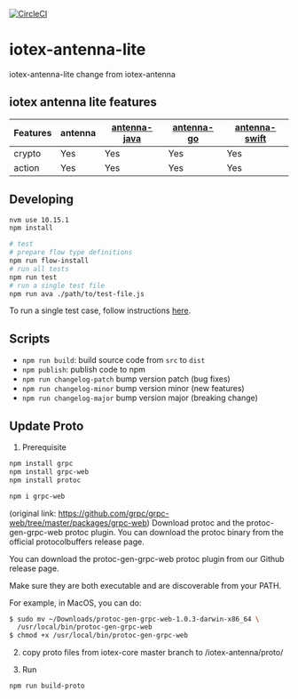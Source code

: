 [![CircleCI](https://circleci.com/gh/iotexproject/iotex-antenna.svg?style=svg&circle-token=9793be645e0d890924fee61fa5e3bfaff8d19942)](https://circleci.com/gh/iotexproject/iotex-antenna)

# iotex-antenna-lite

iotex-antenna-lite change from iotex-antenna


## iotex antenna lite features

| Features      | antenna | [antenna-java](https://github.com/iotexproject/iotex-antenna-java) | [antenna-go](https://github.com/iotexproject/iotex-antenna-go) | [antenna-swift](https://github.com/iotexproject/iotex-antenna-swift) |
| ------------- | ------- | ------------------------------------------------------------------ | -------------------------------------------------------------- | -------------------------------------------------------------------- |
| crypto        | Yes     | Yes                                                                | Yes                                                            | Yes                                                                  |
| action        | Yes     | Yes                                                                | Yes                                                            | Yes                                                                  |

## Developing

```bash
nvm use 10.15.1
npm install

# test
# prepare flow type definitions
npm run flow-install
# run all tests
npm run test
# run a single test file
npm run ava ./path/to/test-file.js
```

To run a single test case, follow instructions [here](https://github.com/avajs/ava/blob/master/docs/01-writing-tests.md#running-specific-tests).

## Scripts

- `npm run build`: build source code from `src` to `dist`
- `npm publish`: publish code to npm
- `npm run changelog-patch` bump version patch (bug fixes)
- `npm run changelog-minor` bump version minor (new features)
- `npm run changelog-major` bump version major (breaking change)

## Update Proto

1. Prerequisite

```bash
npm install grpc
npm install grpc-web
npm install protoc

npm i grpc-web
```

(original link: https://github.com/grpc/grpc-web/tree/master/packages/grpc-web)
Download protoc and the protoc-gen-grpc-web protoc plugin.
You can download the protoc binary from the official protocolbuffers release page.

You can download the protoc-gen-grpc-web protoc plugin from our Github release page.

Make sure they are both executable and are discoverable from your PATH.

For example, in MacOS, you can do:

```bash
$ sudo mv ~/Downloads/protoc-gen-grpc-web-1.0.3-darwin-x86_64 \
  /usr/local/bin/protoc-gen-grpc-web
$ chmod +x /usr/local/bin/protoc-gen-grpc-web
```

2. copy proto files from iotex-core master branch to /iotex-antenna/proto/

3. Run

```bash
npm run build-proto
```
